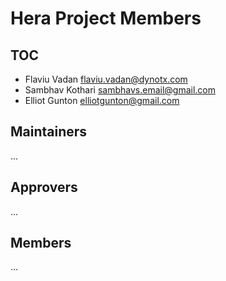 # Hera Project Members

## TOC

- Flaviu Vadan <flaviu.vadan@dynotx.com>
- Sambhav Kothari <sambhavs.email@gmail.com>
- Elliot Gunton <elliotgunton@gmail.com>

## Maintainers

...

## Approvers

...

## Members

...
